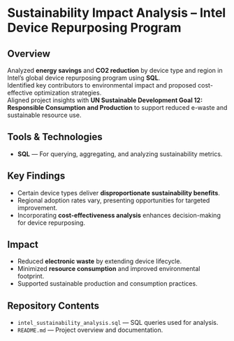 # Sustainability Impact Analysis – Intel Device Repurposing Program

## Overview
Analyzed **energy savings** and **CO2 reduction** by device type and region in Intel’s global device repurposing program using **SQL**.  
Identified key contributors to environmental impact and proposed cost-effective optimization strategies.  
Aligned project insights with **UN Sustainable Development Goal 12: Responsible Consumption and Production** to support reduced e-waste and sustainable resource use.

## Tools & Technologies
- **SQL** — For querying, aggregating, and analyzing sustainability metrics.

## Key Findings
- Certain device types deliver **disproportionate sustainability benefits**.
- Regional adoption rates vary, presenting opportunities for targeted improvement.
- Incorporating **cost-effectiveness analysis** enhances decision-making for device repurposing.

## Impact
- Reduced **electronic waste** by extending device lifecycle.
- Minimized **resource consumption** and improved environmental footprint.
- Supported sustainable production and consumption practices.

## Repository Contents
- `intel_sustainability_analysis.sql` — SQL queries used for analysis.
- `README.md` — Project overview and documentation.
